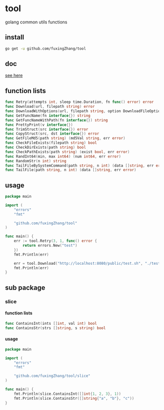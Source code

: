 # tool

golang common utils functions

## install 

```bash
go get -u github.com/fuxingZhang/tool
```

## doc

[see here](https://pkg.go.dev/github.com/fuxingZhang/tool)

## function lists

```go
func Retry(attempts int, sleep time.Duration, fn func() error) error
func Download(url, filepath string) error
func DownloadWithOptions(url, filepath string, option DownloadFileOption) (result DownloadFileResult)
func GetFuncName(fn interface{}) string 
func GetFuncNameWithPath(fn interface{}) string 
func PrettyPrint(v interface{}) 
func TrimStruct(src interface{}) error 
func CopyStruct(src, dst interface{}) error
func GetFileMd5(path string) (md5Val string, err error) 
func CheckFileExists(filepath string) bool 
func CheckDirExists(path string) bool 
func CheckPathExists(path string) (exist bool, err error)
func RandInt64(min, max int64) (num int64, err error)
func RandomStr(n int) string 
func TailFileBySystemCommand(path string, n int) (data []string, err error)
func TailFile(path string, n int) (data []string, err error) 
```

## usage  

```go
package main

import (
    "errors"
    "fmt"

    "github.com/fuxingZhang/tool"
)

func main() {
    err := tool.Retry(3, 1, func() error {
        return errors.New("test")
    })
    fmt.Println(err)

    err = tool.Download("http://localhost:8080/public/test.sh", "./test.sh")
    fmt.Println(err)
}
```

## sub package

### slice

#### function lists

```go
func ContainsInt(ints []int, val int) bool 
func ContainsStr(strs []string, s string) bool 
```

#### usage  

```go
package main

import (
    "errors"
    "fmt"

    "github.com/fuxingZhang/tool/slice"
)

func main() {
    fmt.Println(slice.ContainsInt([]int{1, 2, 3}, 1))
    fmt.Println(slice.ContainsStr([]string{"a", "b"}, "c"))
}
```
